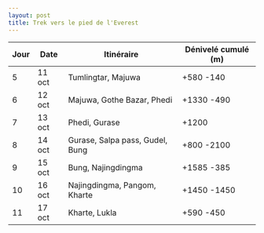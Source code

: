 ```yaml
---
layout: post
title: Trek vers le pied de l'Everest
---
```



Jour | Date | Itinéraire | Dénivelé cumulé (m)
--- | --- | --- | --- 
5 | 11 oct | Tumlingtar, Majuwa | +580 -140
6 | 12 oct | Majuwa, Gothe Bazar, Phedi | +1330 -490
7 | 13 oct | Phedi, Gurase | +1200
8 | 14 oct | Gurase, Salpa pass, Gudel, Bung | +800 -2100
9 | 15 oct | Bung, Najingdingma | +1585 -385
10 | 16 oct | Najingdingma, Pangom, Kharte | +1450 -1450
11 | 17 oct | Kharte, Lukla | +590 -450